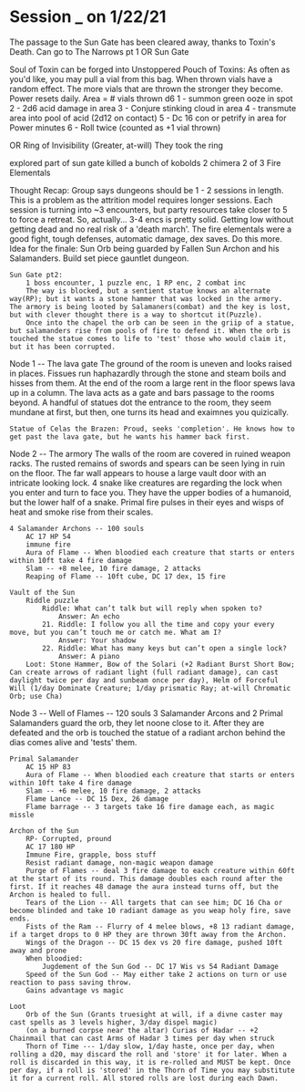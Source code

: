 # Session _ on 1/22/21
The passage to the Sun Gate has been cleared away, thanks to Toxin's Death.
Can go to The Narrows pt 1 OR Sun Gate

Soul of Toxin can be forged into Unstoppered Pouch of Toxins: As often as you'd like, you may pull a vial from this bag. When thrown vials have a random effect. The more vials that are thrown the stronger they become. Power resets daily. Area = # vials thrown
    d6
    1 - summon green ooze in spot
    2 - 2d6 acid damage in area
    3 - Conjure stinking cloud in area
    4 - transmute area into pool of acid (2d12 on contact)
    5 - Dc 16 con or petrify in area for Power minutes
    6 - Roll twice (counted as +1 vial thrown)

OR Ring of Invisibility (Greater, at-will)
They took the ring

explored part of sun gate
    killed a bunch of kobolds
    2 chimera
    2 of 3 Fire Elementals

Thought Recap:
    Group says dungeons should be 1 - 2 sessions in length. This is a problem as the attrition model requires longer sessions. Each session is turning into ~3 encounters, but party resources take closer to 5 to force a retreat. So, actually... 3-4 encs is pretty solid. Getting low without getting dead and no real risk of a 'death march'.
    The fire elementals were a good fight, tough defenses, automatic damage, dex saves. Do this more.
    Idea for the finale: Sun Orb being guarded by Fallen Sun Archon and his Salamanders. Build set piece gauntlet dungeon.

    Sun Gate pt2:
        1 boss encounter, 1 puzzle enc, 1 RP enc, 2 combat inc
        The way is blocked, but a sentient statue knows an alternate way(RP); but it wants a stone hammer that was locked in the armory. The armory is being looted by Salamaners(combat) and the key is lost, but with clever thought there is a way to shortcut it(Puzzle).
        Once into the chapel the orb can be seen in the griip of a statue, but salamanders rise from pools of fire to defend it. When the orb is touched the statue comes to life to 'test' those who would claim it, but it has been corrupted.

Node 1 -- The lava gate
    The ground of the room is uneven and looks raised in places. Fissues run haphazardly through the stone and steam boils and hisses from them. At the end of the room a large rent in the floor spews lava up in a column. The lava acts as a gate and bars passage to the rooms beyond. A handful of statues dot the entrance to the room, they seem mundane at first, but then, one turns its head and exaimnes you quizically.

    Statue of Celas the Brazen: Proud, seeks 'completion'. He knows how to get past the lava gate, but he wants his hammer back first.

Node 2 -- The armory
    The walls of the room are covered in ruined weapon racks. The rusted remains of swords and spears can be seen lying in ruin on the floor. The far wall appears to house a large vault door with an intricate looking lock. 4 snake like creatures are regarding the lock when you enter and turn to face you. They have the upper bodies of a humanoid, but the lower half of a snake. Primal fire pulses in their eyes and wisps of heat and smoke rise from their scales.

    4 Salamander Archons -- 100 souls
        AC 17 HP 54
        immune fire
        Aura of Flame -- When bloodied each creature that starts or enters within 10ft take 4 fire damage
        Slam -- +8 melee, 10 fire damage, 2 attacks
        Reaping of Flame -- 10ft cube, DC 17 dex, 15 fire

    Vault of the Sun
        Riddle puzzle
            Riddle: What can’t talk but will reply when spoken to?
                Answer: An echo
            21. Riddle: I follow you all the time and copy your every move, but you can’t touch me or catch me. What am I?
                Answer: Your shadow
            22. Riddle: What has many keys but can’t open a single lock?
                Answer: A piano
        Loot: Stone Hammer, Bow of the Solari (+2 Radiant Burst Short Bow; Can create arrows of radiant light (full radiant damage), can cast daylight twice per day and sunbeam once per day), Helm of Forceful Will (1/day Dominate Creature; 1/day prismatic Ray; at-will Chromatic Orb; use Cha)

Node 3 -- Well of Flames -- 120 souls
    3 Salamander Arcons and 2 Primal Salamanders guard the orb, they let noone close to it. After they are defeated and the orb is touched the statue of a radiant archon behind the dias comes alive and 'tests' them.

    Primal Salamander
        AC 15 HP 83
        Aura of Flame -- When bloodied each creature that starts or enters within 10ft take 4 fire damage
        Slam -- +6 melee, 10 fire damage, 2 attacks
        Flame Lance -- DC 15 Dex, 26 damage
        Flame barrage -- 3 targets take 16 fire damage each, as magic missle

    Archon of the Sun
        RP- Corrupted, pround
        AC 17 180 HP
        Immune Fire, grapple, boss stuff
        Resist radiant damage, non-magic weapon damage
        Purge of Flames -- deal 3 fire damage to each creature within 60ft at the start of its round. This damage doubles each round after the first. If it reaches 48 damage the aura instead turns off, but the Archon is healed to full.
        Tears of the Lion -- All targets that can see him; DC 16 Cha or become blinded and take 10 radiant damage as you weap holy fire, save ends.
        Fists of the Ram -- Flurry of 4 melee blows, +8 13 radiant damage, if a target drops to 0 HP they are thrown 30ft away from the Archon.
        Wings of the Dragon -- DC 15 dex vs 20 fire damage, pushed 10ft away and prone
        When bloodied:
            Jugdement of the Sun God -- DC 17 Wis vs 54 Radiant Damage
        Speed of the Sun God -- May either take 2 actions on turn or use reaction to pass saving throw.
        Gains advantage vs magic

    Loot
        Orb of the Sun (Grants truesight at will, if a divne caster may cast spells as 3 levels higher, 3/day dispel magic)
        (on a burned corpse near the altar) Curias of Hadar -- +2 Chainmail that can cast Arms of Hadar 3 times per day when struck
        Thorn of Time --- 1/day slow, 1/day haste, once per day, when rolling a d20, may discard the roll and 'store' it for later. When a roll is discarded in this way, it is re-rolled and MUST be kept. Once per day, if a roll is 'stored' in the Thorn of Time you may substitute it for a current roll. All stored rolls are lost during each Dawn.
